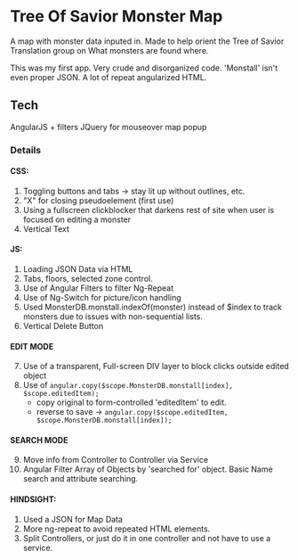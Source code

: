 # Tree Of Savior Monster Map
A map with monster data inputed in. Made to help orient the Tree of Savior Translation group on What monsters are found where.


This was my first app. Very crude and disorganized code. 'Monstall' isn't even proper JSON. A lot of repeat angularized HTML.

## Tech
AngularJS + filters
JQuery for mouseover map popup

### Details
#### CSS:
 1. Toggling buttons and tabs -> stay lit up without outlines, etc.
 2. "X" for closing pseudoelement (first use) 
 3. Using a fullscreen clickblocker that darkens rest of site when user is focused on editing a monster
 4. Vertical Text

#### JS:

 1. Loading JSON Data via HTML
 2. Tabs, floors, selected zone control.
 3. Use of Angular Filters to filter Ng-Repeat
 4. Use of Ng-Switch for picture/icon handling
 5. Used MonsterDB.monstall.indexOf(monster) instead of $index to track monsters due to issues with non-sequential lists.
 6. Vertical Delete Button

#### EDIT MODE

 7. Use of a transparent, Full-screen DIV layer to block clicks outside edited object
 8. Use of ```angular.copy($scope.MonsterDB.monstall[index], $scope.editedItem);```
      - copy original to form-controlled 'editedItem' to edit.
      - reverse to save -> ```angular.copy($scope.editedItem, $scope.MonsterDB.monstall[index]);```

#### SEARCH MODE

 9. Move info from Controller to Controller via Service
 10. Angular Filter Array of Objects by 'searched for' object. Basic Name search and attribute searching.

#### HINDSIGHT:

 1. Used a JSON for Map Data
 2. More ng-repeat to avoid repeated HTML elements.
 3. Split Controllers, or just do it in one controller and not have to use a service.
